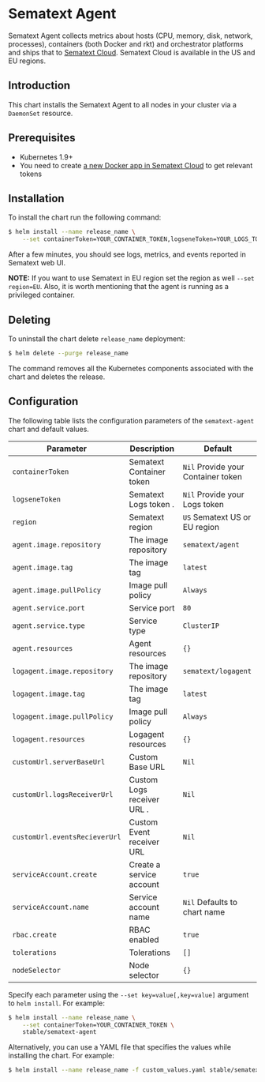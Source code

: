# Sematext Agent

Sematext Agent collects metrics about hosts (CPU, memory, disk, network, processes), containers (both Docker and rkt) and orchestrator platforms and ships that to [Sematext Cloud](https://sematext.com/cloud). Sematext Cloud is available in the US and EU regions.

## Introduction

This chart installs the Sematext Agent to all nodes in your cluster via a `DaemonSet` resource.

## Prerequisites

- Kubernetes 1.9+
- You need to create [a new Docker app in Sematext Cloud](https://apps.sematext.com/ui/integrations/create/docker) to get relevant tokens

## Installation

To install the chart run the following command:

```bash
$ helm install --name release_name \
    --set containerToken=YOUR_CONTAINER_TOKEN,logseneToken=YOUR_LOGS_TOKEN stable/sematext-agent
```

After a few minutes, you should see logs, metrics, and events reported in Sematext web UI.

**NOTE:** If you want to use Sematext in EU region set the region as well `--set region=EU`. Also, it is worth mentioning that the agent is running as a privileged container.

## Deleting

To uninstall the chart delete `release_name` deployment:

```bash
$ helm delete --purge release_name
```

The command removes all the Kubernetes components associated with the chart and deletes the release.

## Configuration

The following table lists the configuration parameters of the `sematext-agent` chart and default values.

|           Parameter           |             Description              |                  Default                  |
|-------------------------------|--------------------------------------|-------------------------------------------|
| `containerToken`              | Sematext Container token             | `Nil` Provide your Container token        |
| `logseneToken`                | Sematext Logs token .                | `Nil` Provide your Logs token             |
| `region`                      | Sematext region                      | `US` Sematext US or EU region             |
| `agent.image.repository`      | The image repository                 | `sematext/agent`                          |
| `agent.image.tag`             | The image tag                        | `latest`                                  |
| `agent.image.pullPolicy`      | Image pull policy                    | `Always`                                  |
| `agent.service.port`          | Service port                         | `80`                                      |
| `agent.service.type`          | Service type                         | `ClusterIP`                               |
| `agent.resources`             | Agent resources                      | `{}`                                      |
| `logagent.image.repository`   | The image repository                 | `sematext/logagent`                       |
| `logagent.image.tag`          | The image tag                        | `latest`                                  |
| `logagent.image.pullPolicy`   | Image pull policy                    | `Always`                                  |
| `logagent.resources`          | Logagent resources                   | `{}`                                      |
| `customUrl.serverBaseUrl`     | Custom Base URL                      | `Nil`                                     |
| `customUrl.logsReceiverUrl`   | Custom Logs receiver URL .           | `Nil`                                     |
| `customUrl.eventsRecieverUrl` | Custom Event receiver URL            | `Nil`                                     |
| `serviceAccount.create`       | Create a service account             | `true`                                    |
| `serviceAccount.name`         | Service account name                 | `Nil` Defaults to chart name              |
| `rbac.create`                 | RBAC enabled                         | `true`                                    |
| `tolerations`                 | Tolerations                          | `[]`                                      |
| `nodeSelector`                | Node selector                        | `{}`                                      |

Specify each parameter using the `--set key=value[,key=value]` argument to `helm install`. For example:

```bash
$ helm install --name release_name \
    --set containerToken=YOUR_CONTAINER_TOKEN \
    stable/sematext-agent
```

Alternatively, you can use a YAML file that specifies the values while installing the chart. For example:

```bash
$ helm install --name release_name -f custom_values.yaml stable/sematext-agent
```
